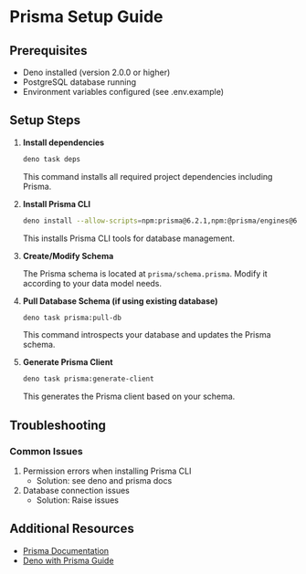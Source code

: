 # Prisma Setup Guide

## Prerequisites

- Deno installed (version 2.0.0 or higher)
- PostgreSQL database running
- Environment variables configured (see .env.example)

## Setup Steps

1. **Install dependencies**
    ```bash
    deno task deps
    ```
   This command installs all required project dependencies including Prisma.

2. **Install Prisma CLI**
    ```bash
    deno install --allow-scripts=npm:prisma@6.2.1,npm:@prisma/engines@6.2.1
    ```
   This installs Prisma CLI tools for database management.

3. **Create/Modify Schema**

   The Prisma schema is located at `prisma/schema.prisma`. Modify it according to your data model needs.

4. **Pull Database Schema (if using existing database)**
    ```bash
    deno task prisma:pull-db
    ```
   This command introspects your database and updates the Prisma schema.

5. **Generate Prisma Client**
    ```bash
    deno task prisma:generate-client
    ```
   This generates the Prisma client based on your schema.

## Troubleshooting

### Common Issues

1. Permission errors when installing Prisma CLI
    - Solution: see deno and prisma docs
2. Database connection issues
    - Solution: Raise issues

## Additional Resources

- [Prisma Documentation](https://www.prisma.io/docs)
- [Deno with Prisma Guide](https://www.prisma.io/docs/guides/deployment/deployment-guides/deploying-to-deno-deploy)

